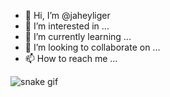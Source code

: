- 👋 Hi, I’m @jaheyliger
- 👀 I’m interested in ...
- 🌱 I’m currently learning ...
- 💞️ I’m looking to collaborate on ...
- 📫 How to reach me ...

<!---
jaheyliger/jaheyliger is a ✨ special ✨ repository because its `README.md` (this file) appears on your GitHub profile.
You can click the Preview link to take a look at your changes.
--->


![snake gif](https://github.com/jaheyliger/jaheyliger/blob/output/github-contribution-grid-snake.gif)
